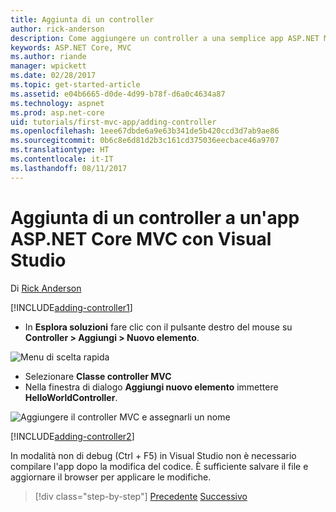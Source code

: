 ```yaml
---
title: Aggiunta di un controller
author: rick-anderson
description: Come aggiungere un controller a una semplice app ASP.NET MVC Core
keywords: ASP.NET Core, MVC
ms.author: riande
manager: wpickett
ms.date: 02/28/2017
ms.topic: get-started-article
ms.assetid: e04b6665-d0de-4d99-b78f-d6a0c4634a87
ms.technology: aspnet
ms.prod: asp.net-core
uid: tutorials/first-mvc-app/adding-controller
ms.openlocfilehash: 1eee67dbde6a9e63b341de5b420ccd3d7ab9ae86
ms.sourcegitcommit: 0b6c8e6d81d2b3c161cd375036eecbace46a9707
ms.translationtype: HT
ms.contentlocale: it-IT
ms.lasthandoff: 08/11/2017
---
```

# <a name="adding-a-controller-to-a-aspnet-core-mvc-app-with-visual-studio"></a>Aggiunta di un controller a un'app ASP.NET Core MVC con Visual Studio

Di [Rick Anderson](https://twitter.com/RickAndMSFT)

[!INCLUDE[adding-controller1](../../includes/mvc-intro/adding-controller1.md)]

* In **Esplora soluzioni** fare clic con il pulsante destro del mouse su **Controller > Aggiungi > Nuovo elemento**.

![Menu di scelta rapida](adding-controller/_static/add_controller.png)

* Selezionare **Classe controller MVC**
* Nella finestra di dialogo **Aggiungi nuovo elemento** immettere **HelloWorldController**.

![Aggiungere il controller MVC e assegnarli un nome](adding-controller/_static/ac.png)

[!INCLUDE[adding-controller2](../../includes/mvc-intro/adding-controller2.md)]

In modalità non di debug (Ctrl + F5) in Visual Studio non è necessario compilare l'app dopo la modifica del codice. È sufficiente salvare il file e aggiornare il browser per applicare le modifiche.

>[!div class="step-by-step"]
[Precedente](start-mvc.md)
[Successivo](adding-view.md)  
